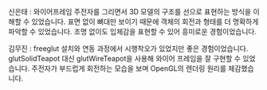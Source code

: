 신은태 :
와이어프레임 주전자를 그리면서 3D 모델의 구조를 선으로 표현하는 방식을 이해할 수 있었습니다.
표면 없이 뼈대만 보이기 때문에 객체의 회전과 형태를 더 명확하게 파악할 수 있었습니다.
조명 없이도 입체감을 표현할 수 있어 흥미로운 경험이었습니다.

김무진 :
freeglut 설치와 연동 과정에서 시행착오가 있었지만 좋은 경험이었습니다.
glutSolidTeapot 대신 glutWireTeapot을 사용해 와이어 프레임을 잘 구현할 수 있었습니다.
주전자가 부드럽게 회전하는 모습을 보며 OpenGL의 렌더링 원리를 체감했습니다.
